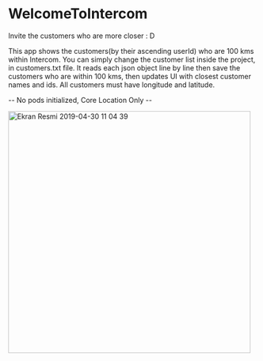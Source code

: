 # WelcomeToIntercom
Invite the customers who are more closer : D

This app shows the customers(by their ascending userId) who are 100 kms within Intercom.
You can simply change the customer list inside the project, in customers.txt file. 
It reads each json object line by line then save the customers who are within 100 kms, then updates UI with closest customer names and ids.
All customers must have longitude and latitude. 

-- No pods initialized, Core Location Only --

<img width="489" alt="Ekran Resmi 2019-04-30 11 04 39" src="https://user-images.githubusercontent.com/7174879/56948571-3059a500-6b39-11e9-956d-c48b88495f4d.png">
